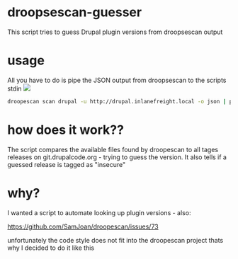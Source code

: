 # droopsescan-guesser
This script tries to guess Drupal plugin versions from droopsescan output

# usage
All you have to do is pipe the JSON output from droopsescan to the scripts stdin
![](https://github.com/dotPY-hax/droopsescan-guesser/blob/main/drupal_guesser.png?raw=true)

```bash
droopescan scan drupal -u http://drupal.inlanefreight.local -o json | python3 guesser.py

```

# how does it work??
The script compares the available files found by droopescan to all tages releases on git.drupalcode.org - trying to guess the version. It also tells if a guessed release is tagged as "insecure"

# why?
I wanted a script to automate looking up plugin versions - also:

https://github.com/SamJoan/droopescan/issues/73

unfortunately the code style does not fit into the droopescan project thats why I decided to do it like this
